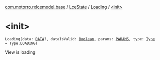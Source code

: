 [com.motorro.rxlcemodel.base](../../index.md) / [LceState](../index.md) / [Loading](index.md) / [&lt;init&gt;](./-init-.md)

# &lt;init&gt;

`Loading(data: `[`DATA`](index.md#DATA)`?, dataIsValid: `[`Boolean`](https://kotlinlang.org/api/latest/jvm/stdlib/kotlin/-boolean/index.html)`, params: `[`PARAMS`](index.md#PARAMS)`, type: `[`Type`](-type/index.md)` = Type.LOADING)`

View is loading


